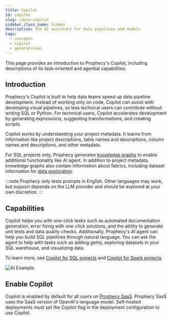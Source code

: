 ```yaml
---
title: Copilot
id: copilot
slug: /data-copilot
sidebar_class_name: hidden
description: The AI assistant for data pipelines and models
tags:
  - concepts
  - copilot
  - generativeai
---
```


This page provides an introduction to Prophecy's Copilot, including descriptions of its task-oriented and agential capabilities.

## Introduction

Prophecy's Copilot is built to help data teams speed up data pipeline development. Instead of working only on code, Copilot can assist with developing visual pipelines, so less technical users can contribute without writing SQL or Python. For technical users, Copilot accelerates development by generating expressions, suggesting transformations, and creating scripts.

Copilot works by understanding your project metadata. It learns from information like project descriptions, table names and descriptions, column names and descriptions, and other metadata.

For SQL projects only, Prophecy generates [knowledge graphs](/knowledge-graph) to enable additional functionality like AI agent. In addition to project metadata, knowledge graphs also contain information about fabrics, including dataset information for [data exploration](/analysts/ai-explore).

:::note
Prophecy only tests prompts in English. Other languages may work, but support depends on the LLM provider and should be explored at your own discretion.
:::

## Capabilities

Copilot helps you with one-click tasks such as automated documentation generation, error fixing with one-click solutions, and the ability to generate unit tests and data quality checks. Additionally, Prophecy's AI agent can help you build SQL pipelines through natural language. You can ask the agent to help with tasks such as adding gems, exploring datasets in your SQL warehouse, and visualizing data.

To learn more, see [Copilot for SQL projects](/analysts/ai-features) and [Copilot for Spark projects](/engineers/copilot).

![AI Example](img/agent-chat.gif)

## Enable Copilot

Copilot is enabled by default for all users on [Prophecy SaaS](/administration/architecture). Prophecy SaaS uses the SaaS version of OpenAI's language model. Self-hosted deployments must set the Copilot flag in the deployment configuration to use Copilot.
